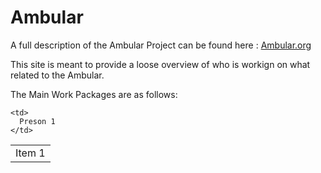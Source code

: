 # Ambular

A full description of the Ambular Project can be found here : <a href="http://ambular.org/"> Ambular.org </a>

This site is meant to provide a loose overview of who is workign on what related to the Ambular.

The Main Work Packages are as follows:

<table>
  <tr>
    <td>
      Item 1
    </td>
    
    <td>
      Preson 1
    </td>
    
    
  </tr>


</table>
